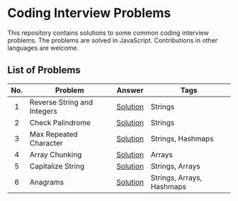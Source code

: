 # Coding Interview Problems

This repository contains solutions to some common coding interview problems. The problems are solved in JavaScript. Contributions in other languages are welcome.

## List of Problems

| No. | Problem                     | Answer                                              | Tags                      |
| :-: | --------------------------- | --------------------------------------------------- | ------------------------- |
|  1  | Reverse String and Integers | [Solution](./problems/01-reverse-string-and-int.js) | Strings                   |
|  2  | Check Palindrome            | [Solution](./problems/02-palindrome.js)             | Strings                   |
|  3  | Max Repeated Character      | [Solution](./problems/03-max-repeated-character.js) | Strings, Hashmaps         |
|  4  | Array Chunking              | [Solution](./problems/04-array-chunking.js)         | Arrays                    |
|  5  | Capitalize String           | [Solution](./problems/05-capiatalize-string.js)     | Strings, Arrays           |
|  6  | Anagrams                    | [Solution](./problems/06-anagrams.js)               | Strings, Arrays, Hashmaps |
